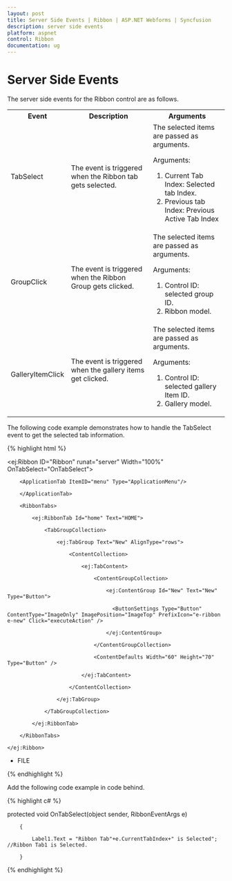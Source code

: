```yaml
---
layout: post
title: Server Side Events | Ribbon | ASP.NET Webforms | Syncfusion
description: server side events
platform: aspnet
control: Ribbon
documentation: ug
---
```


# Server Side Events

The server side events for the Ribbon control are as follows.


<table>
<tr>
<th>
Event</th><th>
Description</th><th>
Arguments</th></tr>
<tr>
<td>
TabSelect</td><td>
The event is triggered when the Ribbon tab gets selected.</td><td>
The selected items are passed as arguments.

Arguments:
<ol>
<li>Current Tab Index: Selected tab Index.</li>
<li>Previous tab Index: Previous Active Tab Index</li>
</ol></td></tr>
<tr>
<td>
<br>GroupClick</td><td>
The event is triggered when the Ribbon Group gets clicked.</td><td>
The selected items are passed as arguments.

Arguments:
<ol>
<li>Control ID: selected group ID.</li>
<li>Ribbon model.</li>
</ol></td></tr>
<tr>
<td>
<br>GalleryItemClick</td><td>
The event is triggered when the gallery items get clicked.</td><td>
The selected items are passed as arguments. 

Arguments:
<ol>
<li>Control ID: selected gallery Item ID.</li>
<li>Gallery model.</li>
</ol></td></tr>
</table>

The following code example demonstrates how to handle the TabSelect event to get the selected tab information.

{% highlight html %}

<ej:Ribbon ID="Ribbon" runat="server" Width="100%" OnTabSelect="OnTabSelect">

        <ApplicationTab ItemID="menu" Type="ApplicationMenu"/>

        </ApplicationTab>

        <RibbonTabs>

            <ej:RibbonTab Id="home" Text="HOME">

                <TabGroupCollection>

                    <ej:TabGroup Text="New" AlignType="rows">

                        <ContentCollection>

                            <ej:TabContent>

                                <ContentGroupCollection>

                                    <ej:ContentGroup Id="New" Text="New" Type="Button">

                                      <ButtonSettings Type="Button" ContentType="ImageOnly" ImagePosition="ImageTop" PrefixIcon="e-ribbon e-new" Click="executeAction" />

                                    </ej:ContentGroup>

                                </ContentGroupCollection>

                                <ContentDefaults Width="60" Height="70" Type="Button" />

                            </ej:TabContent>

                        </ContentCollection>

                    </ej:TabGroup>

                </TabGroupCollection>

            </ej:RibbonTab>

        </RibbonTabs>

    </ej:Ribbon>

<ul id="menu">

<li><a>FILE</a></li>

</ul>

{% endhighlight %}

Add the following code example in code behind.

{% highlight c# %}

protected void OnTabSelect(object sender, RibbonEventArgs e)

        {

            Label1.Text = "Ribbon Tab"+e.CurrentTabIndex+" is Selected"; //Ribbon Tab1 is Selected.

        }

{% endhighlight %}
